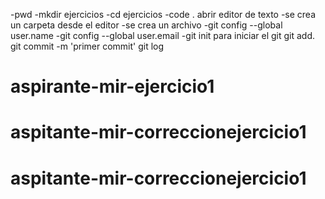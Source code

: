 -pwd 
-mkdir ejercicios
-cd ejercicios
-code . abrir editor de texto
-se crea un carpeta desde el editor 
-se crea un archivo 
-git config --global user.name 
-git config --global user.email 
-git init para iniciar el git
git add.
git commit -m 'primer commit'
git log

# aspirante-mir-ejercicio1
# aspitante-mir-correccionejercicio1
# aspitante-mir-correccionejercicio1
